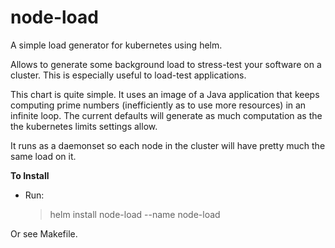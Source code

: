 # node-load

A simple load generator for kubernetes using helm.

Allows to generate some background load to stress-test your software on a cluster. This is especially
useful to load-test applications.

This chart is quite simple. It uses an image of a Java application that keeps computing prime numbers 
(inefficiently as to use more resources) in an infinite loop.
The current defaults will generate as much computation as the the kubernetes limits settings allow.

It runs as a daemonset so each node in the cluster will have pretty much the same load on it.


**To Install**

- Run:

    > helm install node-load --name node-load

Or see Makefile.